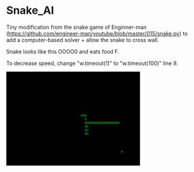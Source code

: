 # Snake_AI

Tiny modification from the snake game of Enginner-man (https://github.com/engineer-man/youtube/blob/master/015/snake.py) to add a computer-based solver + allow the snake to cross wall.

Snake looks like this OOOO0 and eats food F.

To decrease speed, change "w.timeout(1)" to "w.timeout(100)" line 9.

<img src="snake.png" alt="snakepreview" weight="250" height="250">
